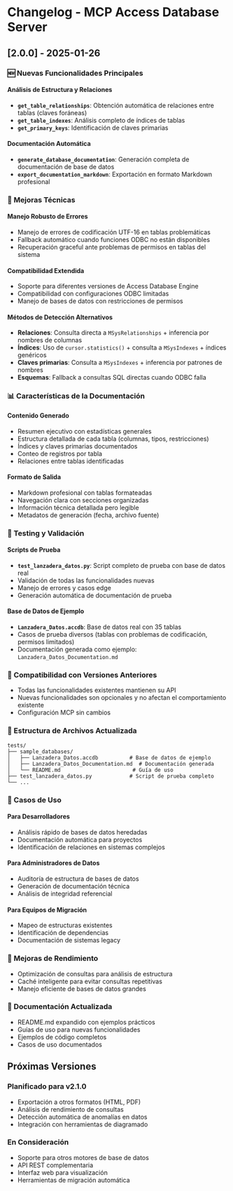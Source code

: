 # Changelog - MCP Access Database Server

## [2.0.0] - 2025-01-26

### 🆕 Nuevas Funcionalidades Principales

#### Análisis de Estructura y Relaciones
- **`get_table_relationships`**: Obtención automática de relaciones entre tablas (claves foráneas)
- **`get_table_indexes`**: Análisis completo de índices de tablas
- **`get_primary_keys`**: Identificación de claves primarias

#### Documentación Automática
- **`generate_database_documentation`**: Generación completa de documentación de base de datos
- **`export_documentation_markdown`**: Exportación en formato Markdown profesional

### 🔧 Mejoras Técnicas

#### Manejo Robusto de Errores
- Manejo de errores de codificación UTF-16 en tablas problemáticas
- Fallback automático cuando funciones ODBC no están disponibles
- Recuperación graceful ante problemas de permisos en tablas del sistema

#### Compatibilidad Extendida
- Soporte para diferentes versiones de Access Database Engine
- Compatibilidad con configuraciones ODBC limitadas
- Manejo de bases de datos con restricciones de permisos

#### Métodos de Detección Alternativos
- **Relaciones**: Consulta directa a `MSysRelationships` + inferencia por nombres de columnas
- **Índices**: Uso de `cursor.statistics()` + consulta a `MSysIndexes` + índices genéricos
- **Claves primarias**: Consulta a `MSysIndexes` + inferencia por patrones de nombres
- **Esquemas**: Fallback a consultas SQL directas cuando ODBC falla

### 📊 Características de la Documentación

#### Contenido Generado
- Resumen ejecutivo con estadísticas generales
- Estructura detallada de cada tabla (columnas, tipos, restricciones)
- Índices y claves primarias documentados
- Conteo de registros por tabla
- Relaciones entre tablas identificadas

#### Formato de Salida
- Markdown profesional con tablas formateadas
- Navegación clara con secciones organizadas
- Información técnica detallada pero legible
- Metadatos de generación (fecha, archivo fuente)

### 🧪 Testing y Validación

#### Scripts de Prueba
- **`test_lanzadera_datos.py`**: Script completo de prueba con base de datos real
- Validación de todas las funcionalidades nuevas
- Manejo de errores y casos edge
- Generación automática de documentación de prueba

#### Base de Datos de Ejemplo
- **`Lanzadera_Datos.accdb`**: Base de datos real con 35 tablas
- Casos de prueba diversos (tablas con problemas de codificación, permisos limitados)
- Documentación generada como ejemplo: `Lanzadera_Datos_Documentation.md`

### 🔄 Compatibilidad con Versiones Anteriores

- Todas las funcionalidades existentes mantienen su API
- Nuevas funcionalidades son opcionales y no afectan el comportamiento existente
- Configuración MCP sin cambios

### 📁 Estructura de Archivos Actualizada

```
tests/
├── sample_databases/
│   ├── Lanzadera_Datos.accdb          # Base de datos de ejemplo
│   ├── Lanzadera_Datos_Documentation.md  # Documentación generada
│   └── README.md                       # Guía de uso
├── test_lanzadera_datos.py            # Script de prueba completo
└── ...
```

### 🚀 Casos de Uso

#### Para Desarrolladores
- Análisis rápido de bases de datos heredadas
- Documentación automática para proyectos
- Identificación de relaciones en sistemas complejos

#### Para Administradores de Datos
- Auditoría de estructura de bases de datos
- Generación de documentación técnica
- Análisis de integridad referencial

#### Para Equipos de Migración
- Mapeo de estructuras existentes
- Identificación de dependencias
- Documentación de sistemas legacy

### 🔧 Mejoras de Rendimiento

- Optimización de consultas para análisis de estructura
- Caché inteligente para evitar consultas repetitivas
- Manejo eficiente de bases de datos grandes

### 📖 Documentación Actualizada

- README.md expandido con ejemplos prácticos
- Guías de uso para nuevas funcionalidades
- Ejemplos de código completos
- Casos de uso documentados

## Próximas Versiones

### Planificado para v2.1.0
- Exportación a otros formatos (HTML, PDF)
- Análisis de rendimiento de consultas
- Detección automática de anomalías en datos
- Integración con herramientas de diagramado

### En Consideración
- Soporte para otros motores de base de datos
- API REST complementaria
- Interfaz web para visualización
- Herramientas de migración automática